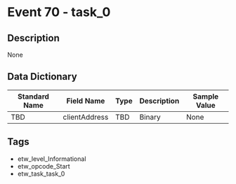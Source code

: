 # Event 70 - task_0

## Description
None

## Data Dictionary
|Standard Name|Field Name|Type|Description|Sample Value|
|---|---|---|---|---|
|TBD|clientAddress|TBD|Binary|None|None|

## Tags
* etw_level_Informational
* etw_opcode_Start
* etw_task_task_0